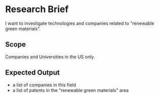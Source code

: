 # Research Brief

I want to investigate technologies and companies related to "renewable green materials".

## Scope
Companies and Universities in the US only.

## Expected Output
* a list of companies in this field
* a list of patents in the "renewable green materials" area